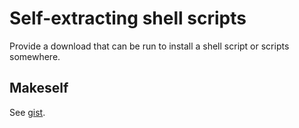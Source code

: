 # Self-extracting shell scripts

Provide a download that can be run to install a shell script or scripts somewhere.


## Makeself

See [gist](https://gist.github.com/MichaelCurrin/efd277d3cc164c5af89f9ca0a72b5d11).
